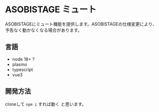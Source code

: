 # ASOBISTAGE ミュート

ASOBISTAGEにミュート機能を提供します。ASOBISTAGEの仕様変更により、予告なく動かなくなる場合があります。

## 言語
- node 18+ ?
- plasmo
- typescript 
- vue3

## 開発方法
cloneして `npm i` すれば動く と思います。

